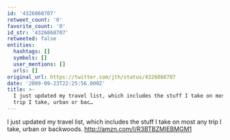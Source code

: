 ```yaml
---
id: '4326868707'
retweet_count: '0'
favorite_count: '0'
id_str: '4326868707'
retweeted: false
entities:
  hashtags: []
  symbols: []
  user_mentions: []
  urls: []
original_url: https://twitter.com/jth/status/4326868707
date: '2009-09-23T22:25:56.000Z'
title: >-
  I just updated my travel list, which includes the stuff I take on most any
  trip I take, urban or bac…
---
```


I just updated my travel list, which includes the stuff I take on most any trip I take, urban or backwoods. http://amzn.com/l/R3BTBZMIEBMGM1